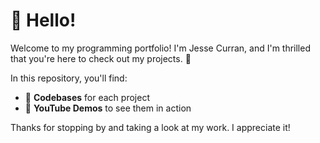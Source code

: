 # 👋 Hello!

Welcome to my programming portfolio! I'm Jesse Curran, and I'm thrilled that you're here to check out my projects. 🚀

In this repository, you'll find:

- 📂 **Codebases** for each project
- 🎥 **YouTube Demos** to see them in action

Thanks for stopping by and taking a look at my work. I appreciate it!
